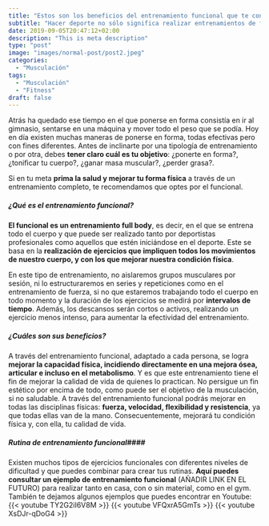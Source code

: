 ```yaml
---
title: "Estos son los beneficios del entrenamiento funcional que te conquistarán"
subtitle: "Hacer deporte no sólo significa realizar entrenamientos de fuerza o salir a correr. El entrenamiento funcional te permitirá trabajar todo tu cuerpo y mantenerte en forma sin necesidad de tocar las máquinas del gimnasio. Te contamos en qué consiste este entrenamiento y cuáles son sus principales beneficios."
date: 2019-09-05T20:47:12+02:00
description: "This is meta description"
type: "post"
image: "images/normal-post/post2.jpeg"
categories: 
  - "Musculación"
tags:
  - "Musculación"
  - "Fitness"
draft: false
---
```


Atrás ha quedado ese tiempo en el que ponerse en forma consistía en ir al gimnasio, sentarse en una máquina y mover todo el peso que se podía. Hoy en día existen muchas maneras de ponerse en forma, todas efectivas pero con fines diferentes. 
Antes de inclinarte por una tipología de entrenamiento o por otra, debes **tener claro cuál es tu objetivo**: ¿ponerte en forma?, ¿tonificar tu cuerpo?, ¿ganar masa muscular?, ¿perder grasa?.

Si en tu meta **prima la salud y mejorar tu forma física** a través de un entrenamiento completo, te recomendamos que optes por el funcional.

##### **¿Qué es el entrenamiento funcional?**

**El funcional es un entrenamiento full body**, es decir, en el que se entrena todo el cuerpo y que puede ser realizado tanto por deportistas profesionales como aquellos que estén iniciándose en el deporte. Este se basa en la **realización de ejercicios que impliquen todos los movimientos de nuestro cuerpo, y con los que mejorar nuestra condición física**. 

En este tipo de entrenamiento, no aislaremos grupos musculares por sesión, ni lo estructuraremos en series y repeticiones como en el entrenamiento de fuerza, si no que estaremos trabajando todo el cuerpo en todo momento y la duración de los ejercicios se medirá por **intervalos de tiempo**. Además, los descansos serán cortos o activos, realizando un ejercicio menos intenso, para aumentar la efectividad del entrenamiento.

##### **¿Cuáles son sus beneficios?**

A través del entrenamiento funcional, adaptado a cada persona, se logra **mejorar la capacidad física, incidiendo directamente en una mejora ósea, articular e incluso en el metabolismo**. Y es que este entrenamiento tiene el fin de mejorar la calidad de vida de quienes lo practican. No persigue un fin estético por encima de todo, como puede ser el objetivo de la musculación, si no saludable.
A través del entrenamiento funcional podrás mejorar en todas las disciplinas físicas: **fuerza, velocidad, flexibilidad y resistencia**, ya que todas ellas van de la mano.  Consecuentemente, mejorará tu condición física y, con ella, tu calidad de vida.

##### **Rutina de entrenamiento funcional**####

Existen muchos tipos de ejercicios funcionales con diferentes niveles de dificultad y que puedes combinar para crear tus rutinas. **Aquí puedes consultar un ejemplo de entrenamiento funcional** (AÑADIR LINK EN EL FUTURO) para realizar tanto en casa, con o sin material, como en el gym. También te dejamos algunos ejemplos que puedes encontrar en Youtube:
<br/>
{{< youtube TY2G2iI6V8M >}}
{{< youtube VFQxrA5GmTs >}}
{{< youtube XsDJr-qDoG4 >}}
<br/>